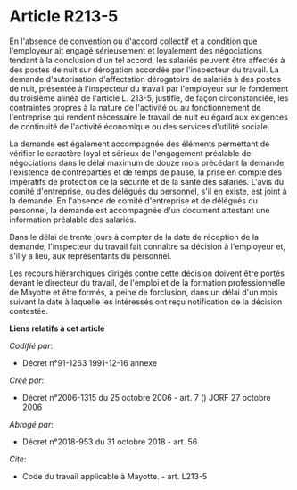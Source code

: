 # Article R213-5

En l'absence de convention ou d'accord collectif et à condition que l'employeur ait engagé sérieusement et loyalement des
négociations tendant à la conclusion d'un tel accord, les salariés peuvent être affectés à des postes de nuit sur dérogation
accordée par l'inspecteur du travail. La demande d'autorisation d'affectation dérogatoire de salariés à des postes de nuit,
présentée à l'inspecteur du travail par l'employeur sur le fondement du troisième alinéa de l'article L. 213-5, justifie, de
façon circonstanciée, les contraintes propres à la nature de l'activité ou au fonctionnement de l'entreprise qui rendent
nécessaire le travail de nuit eu égard aux exigences de continuité de l'activité économique ou des services d'utilité
sociale.

La demande est également accompagnée des éléments permettant de vérifier le caractère loyal et sérieux de l'engagement
préalable de négociations dans le délai maximum de douze mois précédant la demande, l'existence de contreparties et de temps
de pause, la prise en compte des impératifs de protection de la sécurité et de la santé des salariés. L'avis du comité
d'entreprise, ou des délégués du personnel, s'il en existe, est joint à la demande. En l'absence de comité d'entreprise et de
délégués du personnel, la demande est accompagnée d'un document attestant une information préalable des salariés.

Dans le délai de trente jours à compter de la date de réception de la demande, l'inspecteur du travail fait connaître sa
décision à l'employeur et, s'il y a lieu, aux représentants du personnel.

Les recours hiérarchiques dirigés contre cette décision doivent être portés devant le directeur du travail, de l'emploi et de
la formation professionnelle de Mayotte et être formés, à peine de forclusion, dans un délai d'un mois suivant la date à
laquelle les intéressés ont reçu notification de la décision contestée.

**Liens relatifs à cet article**

_Codifié par_:

  - Décret n°91-1263 1991-12-16 annexe

_Créé par_:

  - Décret n°2006-1315 du 25 octobre 2006 - art. 7 () JORF 27 octobre 2006

_Abrogé par_:

  - Décret n°2018-953 du 31 octobre 2018 - art. 56

_Cite_:

  - Code du travail applicable à Mayotte. - art. L213-5

